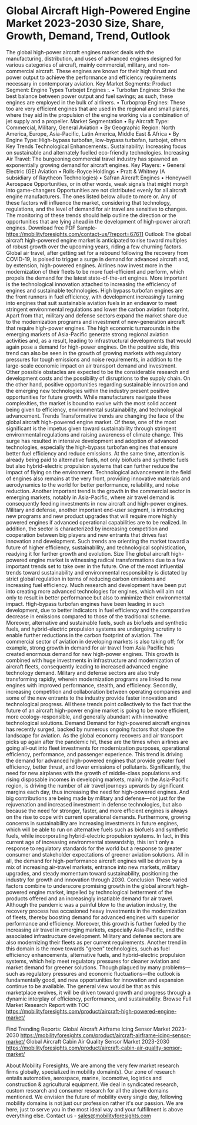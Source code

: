 # Global Aircraft High-Powered Engine Market 2023-2030 Size, Share, Growth, Demand, Trend, Outlook
The global high-power aircraft engines market deals with the manufacturing, distribution, and uses of advanced engines designed for various categories of aircraft, mainly commercial, military, and non-commercial aircraft. These engines are known for their high thrust and power output to achieve the performance and efficiency requirements necessary in contemporary aviation.
Key Market Segments:
Product Segment: Engine Types
Turbojet Engines :.
•	Turbofan Engines: Strike the best balance between power output and fuel savings; as such, these engines are employed in the bulk of airliners.
•	Turboprop Engines: These too are very efficient engines that are used in the regional and small planes, where they aid in the propulsion of the engine working via a combination of jet supply and a propeller.
Market Segmentation
•	By Aircraft Type: Commercial, Military, General Aviation
•	By Geographic Region: North America, Europe, Asia-Pacific, Latin America, Middle East & Africa
•	By Engine Type: High-bypass turbofan, low-bypass turbofan, turbojet, others
Key Trends
Technological Enhancements:.
Sustainability: Increasing focus on sustainable and alternately fuelled eco-friendly technologies.
Increasing Air Travel: The burgeoning commercial travel industry has spawned an exponentially growing demand for aircraft engines.
Key Players:
•	General Electric (GE) Aviation
•	Rolls-Royce Holdings
•	Pratt & Whitney (A subsidiary of Raytheon Technologies)
•	Safran Aircraft Engines
•	Honeywell Aerospace
Opportunities, or in other words, weak signals that might morph into game-changers
Opportunities are not distributed evenly for all aircraft engine manufacturers. The ones listed below allude to more or.
Any of these factors will influence the market, considering that technology, regulations, and the level of demand for air travel are sensitive to changes. The monitoring of these trends should help outline the direction or the opportunities that are lying ahead in the development of high-power aircraft engines.
Download free PDF Sample- https://mobilityforesights.com/contact-us/?report=67611
Outlook
The global aircraft high-powered engine market is anticipated to rise toward multiples of robust growth over the upcoming years, riding a few churning factors. Global air travel, after getting set for a rebound following the recovery from COVID-19, is poised to trigger a surge in demand for advanced aircraft and, by extension, high-powered engines. Airlines now invest more in the modernization of their fleets to be more fuel-efficient and perform, which propels the demand for the latest state-of-the-art engines. More important is the technological innovation attached to increasing the efficiency of engines and sustainable technologies. High bypass turbofan engines are the front runners in fuel efficiency, with development increasingly turning into engines that suit sustainable aviation fuels in an endeavor to meet stringent environmental regulations and lower the carbon aviation footprint. Apart from that, military and defense sectors expand the market share due to the modernization programs and investment of new-generation aircraft that require high-power engines. The high economic turnarounds in the emerging markets of Asia-Pacific generate strong regional aviation activities and, as a result, leading to infrastructural developments that would again pose a demand for high-power engines. On the positive side, this trend can also be seen in the growth of growing markets with regulatory pressures for tough emissions and noise requirements, in addition to the large-scale economic impact on air transport demand and investment. Other possible obstacles are expected to be the considerable research and development costs and the possibility of disruptions to the supply chain. On the other hand, positive opportunities regarding sustainable innovation and the emerging new technologies within the industry present positive opportunities for future growth. While manufacturers navigate these complexities, the market is bound to evolve with the most solid accent being given to efficiency, environmental sustainability, and technological advancement.
Trends
Transformative trends are changing the face of the global aircraft high-powered engine market. Of these, one of the most significant is the impetus given toward sustainability through stringent environmental regulations and raising awareness of climate change. This surge has resulted in intensive development and adoption of advanced technologies, especially the high-bypass turbofan engines that ensure better fuel efficiency and reduce emissions. At the same time, attention is already being paid to alternative fuels, not only biofuels and synthetic fuels but also hybrid-electric propulsion systems that can further reduce the impact of flying on the environment. Technological advancement in the field of engines also remains at the very front, providing innovative materials and aerodynamics to the world for better performance, reliability, and noise reduction. Another important trend is the growth in the commercial sector in emerging markets, notably in Asia-Pacific, where air travel demand is consequently feeding investments in new aircraft and high-power engines. Military and defense, another important end-user segment, is introducing new programs and new product upgrades that will require more highly powered engines if advanced operational capabilities are to be realized. In addition, the sector is characterized by increasing competition and cooperation between big players and new entrants that drives fast innovation and development. Such trends are orienting the market toward a future of higher efficiency, sustainability, and technological sophistication, readying it for further growth and evolution.
Size
The global aircraft high-powered engine market is witnessing radical transformations due to a few important trends set to take over in the future. One of the most influential trends toward sustainability and environmental responsibility is dictated by strict global regulation in terms of reducing carbon emissions and increasing fuel efficiency. Much research and development have been put into creating more advanced technologies for engines, which will aim not only to result in better performance but also to minimize their environmental impact. High-bypass turbofan engines have been leading in such development, due to better indicators in fuel efficiency and the comparative decrease in emissions compared to those of the traditional scheme. Moreover, alternative and sustainable fuels, such as biofuels and synthetic fuels, and hybrid-electric propulsion systems are undergoing scrutiny to enable further reductions in the carbon footprint of aviation. The commercial sector of aviation in developing markets is also taking off; for example, strong growth in demand for air travel from Asia Pacific has created enormous demand for new high-power engines. This growth is combined with huge investments in infrastructure and modernization of aircraft fleets, consequently leading to increased advanced engine technology demand. Military and defense sectors are also truly transforming rapidly, wherein modernization programs are linked to new engines with improved performance, stealth, and efficiency. Secondly, increasing competition and collaboration between operating companies and some of the new entrants to the industry provide faster innovation and technological progress. All these trends point collectively to the fact that the future of an aircraft high-power engine market is going to be more efficient, more ecology-responsible, and generally abundant with innovative technological solutions.
Demand 
Demand for high-powered aircraft engines has recently surged, backed by numerous ongoing factors that shape the landscape for aviation. As the global economy recovers and air transport picks up again after the pandemic hit, these are the times when airlines are going all-out into fleet investments for modernization purposes, operational efficiency, performance, and passenger experience. This trend is driving the demand for advanced high-powered engines that provide greater fuel efficiency, better thrust, and lower emissions of pollutants. Significantly, the need for new airplanes with the growth of middle-class populations and rising disposable incomes in developing markets, mainly in the Asia-Pacific region, is driving the number of air travel journeys upwards by significant margins each day, thus increasing the need for high-powered engines. And big contributions are being made by military and defense—not just for the rejuvenation and increased investment in defense technologies, but also because the need for stronger, faster, and more efficient engines is always on the rise to cope with current operational demands. Furthermore, growing concerns in sustainability are increasing investments in future engines, which will be able to run on alternative fuels such as biofuels and synthetic fuels, while incorporating hybrid-electric propulsion systems. In fact, in this current age of increasing environmental stewardship, this isn't only a response to regulatory standards for the world but a response to greater consumer and stakeholder expectations of greener aviation solutions. All in all, the demand for high-performance aircraft engines will be driven by a mix of increasing air-travel markets, entrance into new markets, military upgrades, and steady momentum toward sustainability, positioning the industry for growth and innovation through 2030.
Conclusion
These varied factors combine to underscore promising growth in the global aircraft high-powered engine market, impelled by technological betterment of the products offered and an increasingly insatiable demand for air travel. Although the pandemic was a painful blow to the aviation industry, the recovery process has occasioned heavy investments in the modernization of fleets, thereby boosting demand for advanced engines with superior performance and efficiency. Moreover, this growth is further fueled by the increasing air travel in emerging markets, especially Asia-Pacific, and the associated infrastructure development. Military and defense sectors are also modernizing their fleets as per current requirements. Another trend in this domain is the move towards "green" technologies, such as fuel efficiency enhancements, alternative fuels, and hybrid-electric propulsion systems, which help meet regulatory pressures for cleaner aviation and market demand for greener solutions. Though plagued by many problems—such as regulatory pressures and economic fluctuations—the outlook is fundamentally good, and new opportunities for innovation and expansion continue to be available. The general view would be that as this marketplace evolves, it will be driven toward growth and progress through a dynamic interplay of efficiency, performance, and sustainability.
Browse Full Market Research Report with TOC  https://mobilityforesights.com/product/aircraft-high-powered-engine-market/

Find Trending Reports:
Global Aircraft Airframe Icing Sensor Market 2023-2030
https://mobilityforesights.com/product/aircraft-airframe-icing-sensor-market/
Global Aircraft Cabin Air Quality Sensor Market 2023-2030
https://mobilityforesights.com/product/aircraft-cabin-air-quality-sensor-market/

About Mobility Foresights,
We are among the very few market research firms globally, specialized in mobility domain(s). Our zone of research entails automotive, aerospace, marine, locomotive, logistics and construction & agricultural equipment. We deal in syndicated research, custom research and consumer research for all the above domains mentioned.
We envision the future of mobility every single day, following mobility domains is not just our profession rather it's our passion. We are here, just to serve you in the most ideal way and your fulfillment is above everything else. Contact us -  sales@mobilityforesights.com 

